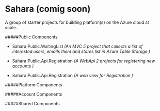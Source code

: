 Sahara (comig soon)
======

A group of starter projects for building platform(s) on the Azure cloud at scale.



#####Public Components

* Sahara.Public.WaitingList
_(An MVC 5 project that collects a list of interested users, emails them and stores list in Azure Table Storage )_

* Sahara.Public.Api.Registration
_(A WebApi 2 projects for registering new accounts )_

* Sahara.Public.Api.Registration
_(A web view for Registration )_


#####Platform Components

#####Account Components

#####Shared Components
